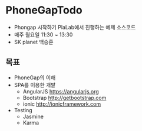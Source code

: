 PhoneGapTodo
============

- Phongap 시작하기 PlaLab에서 진행하는 예제 소스코드
- 매주 월요일 11:30 ~ 13:30
- SK planet 백승훈

목표
-------------------
- PhoneGap의 이해 
- SPA를 이용한 개발
    + AngularJS https://angularjs.org
    + Bootstrap http://getbootstrap.com 
    + ionic http://ionicframework.com  
- Testing
    + Jasmine
    + Karma 
